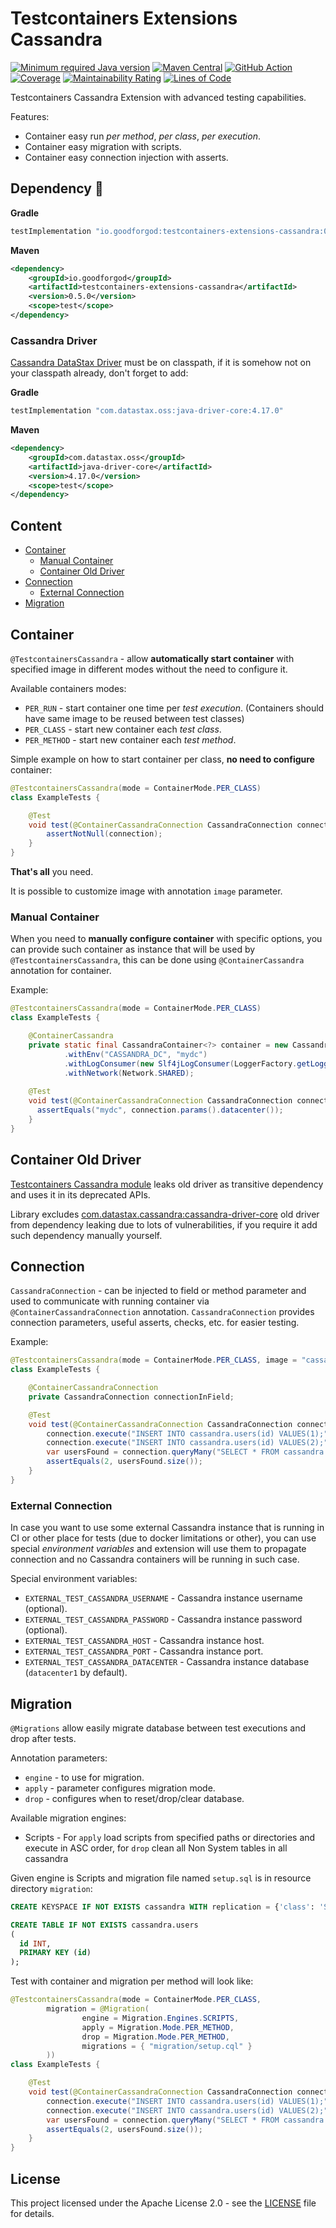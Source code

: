 # Testcontainers Extensions Cassandra

[![Minimum required Java version](https://img.shields.io/badge/Java-11%2B-blue?logo=openjdk)](https://openjdk.org/projects/jdk/11/)
[![Maven Central](https://maven-badges.herokuapp.com/maven-central/io.goodforgod/testcontainers-extensions-cassandra/badge.svg)](https://maven-badges.herokuapp.com/maven-central/io.goodforgod/testcontainers-extensions-cassandra)
[![GitHub Action](https://github.com/goodforgod/testcontainers-extensions/workflows/Release/badge.svg)](https://github.com/GoodforGod/testcontainers-extensions/actions?query=workflow%3A%22Java+CI%22)
[![Coverage](https://sonarcloud.io/api/project_badges/measure?project=GoodforGod_testcontainers-extensions&metric=coverage)](https://sonarcloud.io/dashboard?id=GoodforGod_testcontainers-extensions)
[![Maintainability Rating](https://sonarcloud.io/api/project_badges/measure?project=GoodforGod_testcontainers-extensions&metric=sqale_rating)](https://sonarcloud.io/dashboard?id=GoodforGod_testcontainers-extensions)
[![Lines of Code](https://sonarcloud.io/api/project_badges/measure?project=GoodforGod_testcontainers-extensions&metric=ncloc)](https://sonarcloud.io/dashboard?id=GoodforGod_testcontainers-extensions)

Testcontainers Cassandra Extension with advanced testing capabilities.

Features:
- Container easy run *per method*, *per class*, *per execution*.
- Container easy migration with scripts.
- Container easy connection injection with asserts.

## Dependency :rocket:

**Gradle**
```groovy
testImplementation "io.goodforgod:testcontainers-extensions-cassandra:0.5.0"
```

**Maven**
```xml
<dependency>
    <groupId>io.goodforgod</groupId>
    <artifactId>testcontainers-extensions-cassandra</artifactId>
    <version>0.5.0</version>
    <scope>test</scope>
</dependency>
```

### Cassandra Driver
[Cassandra DataStax Driver](https://mvnrepository.com/artifact/com.datastax.oss/java-driver-core) must be on classpath, if it is somehow not on your classpath already,
don't forget to add:

**Gradle**
```groovy
testImplementation "com.datastax.oss:java-driver-core:4.17.0"
```

**Maven**
```xml
<dependency>
    <groupId>com.datastax.oss</groupId>
    <artifactId>java-driver-core</artifactId>
    <version>4.17.0</version>
    <scope>test</scope>
</dependency>
```

## Content
- [Container](#container)
  - [Manual Container](#manual-container)
  - [Container Old Driver](#container-old-driver)
- [Connection](#connection)
  - [External Connection](#external-connection)
- [Migration](#migration)

## Container

`@TestcontainersCassandra` - allow **automatically start container** with specified image in different modes without the need to configure it.

Available containers modes:
- `PER_RUN` - start container one time per *test execution*. (Containers should have same image to be reused between test classes)
- `PER_CLASS` - start new container each *test class*.
- `PER_METHOD` - start new container each *test method*.

Simple example on how to start container per class, **no need to configure** container:
```java
@TestcontainersCassandra(mode = ContainerMode.PER_CLASS)
class ExampleTests {

    @Test
    void test(@ContainerCassandraConnection CassandraConnection connection) {
        assertNotNull(connection);
    }
}
```

**That's all** you need.

It is possible to customize image with annotation `image` parameter.

### Manual Container

When you need to **manually configure container** with specific options, you can provide such container as instance that will be used by `@TestcontainersCassandra`,
this can be done using `@ContainerCassandra` annotation for container.

Example:
```java
@TestcontainersCassandra(mode = ContainerMode.PER_CLASS)
class ExampleTests {

    @ContainerCassandra
    private static final CassandraContainer<?> container = new CassandraContainer<>()
            .withEnv("CASSANDRA_DC", "mydc")
            .withLogConsumer(new Slf4jLogConsumer(LoggerFactory.getLogger(CassandraContainer.class)))
            .withNetwork(Network.SHARED);
    
    @Test
    void test(@ContainerCassandraConnection CassandraConnection connection) {
      assertEquals("mydc", connection.params().datacenter());
    }
}
```

## Container Old Driver

[Testcontainers Cassandra module](https://java.testcontainers.org/modules/databases/cassandra/) leaks old driver as transitive dependency and uses it in its deprecated APIs.

Library excludes [com.datastax.cassandra:cassandra-driver-core](https://mvnrepository.com/artifact/com.datastax.cassandra/cassandra-driver-core/3.10.0)
old driver from dependency leaking due to lots of vulnerabilities, if you require it add such dependency manually yourself.

## Connection

`CassandraConnection` - can be injected to field or method parameter and used to communicate with running container via `@ContainerCassandraConnection` annotation.
`CassandraConnection` provides connection parameters, useful asserts, checks, etc. for easier testing.

Example:
```java
@TestcontainersCassandra(mode = ContainerMode.PER_CLASS, image = "cassandra:4.1")
class ExampleTests {

    @ContainerCassandraConnection
    private CassandraConnection connectionInField;

    @Test
    void test(@ContainerCassandraConnection CassandraConnection connection) {
        connection.execute("INSERT INTO cassandra.users(id) VALUES(1);");
        connection.execute("INSERT INTO cassandra.users(id) VALUES(2);");
        var usersFound = connection.queryMany("SELECT * FROM cassandra.users;", r -> r.getInt(0));
        assertEquals(2, usersFound.size());
    }
}
```

### External Connection

In case you want to use some external Cassandra instance that is running in CI or other place for tests (due to docker limitations or other), 
you can use special *environment variables* and extension will use them to propagate connection and no Cassandra containers will be running in such case.

Special environment variables:
- `EXTERNAL_TEST_CASSANDRA_USERNAME` - Cassandra instance username (optional).
- `EXTERNAL_TEST_CASSANDRA_PASSWORD` - Cassandra instance password (optional).
- `EXTERNAL_TEST_CASSANDRA_HOST` - Cassandra instance host.
- `EXTERNAL_TEST_CASSANDRA_PORT` - Cassandra instance port.
- `EXTERNAL_TEST_CASSANDRA_DATACENTER` - Cassandra instance database (`datacenter1` by default).

## Migration

`@Migrations` allow easily migrate database between test executions and drop after tests.

Annotation parameters:
- `engine` - to use for migration.
- `apply` - parameter configures migration mode.
- `drop` - configures when to reset/drop/clear database.

Available migration engines:
- Scripts - For `apply` load scripts from specified paths or directories and execute in ASC order, for `drop` clean all Non System tables in all cassandra


Given engine is Scripts and migration file named `setup.sql` is in resource directory `migration`:
```sql
CREATE KEYSPACE IF NOT EXISTS cassandra WITH replication = {'class': 'SimpleStrategy', 'replication_factor': 1};

CREATE TABLE IF NOT EXISTS cassandra.users
(
  id INT,
  PRIMARY KEY (id)
);
```

Test with container and migration per method will look like:
```java
@TestcontainersCassandra(mode = ContainerMode.PER_CLASS,
        migration = @Migration(
                engine = Migration.Engines.SCRIPTS,
                apply = Migration.Mode.PER_METHOD,
                drop = Migration.Mode.PER_METHOD,
                migrations = { "migration/setup.cql" }
        ))
class ExampleTests {

    @Test
    void test(@ContainerCassandraConnection CassandraConnection connection) {
        connection.execute("INSERT INTO cassandra.users(id) VALUES(1);");
        connection.execute("INSERT INTO cassandra.users(id) VALUES(2);");
        var usersFound = connection.queryMany("SELECT * FROM cassandra.users;", r -> r.getInt(0));
        assertEquals(2, usersFound.size());
    }
}
```

## License

This project licensed under the Apache License 2.0 - see the [LICENSE](../LICENSE) file for details.
